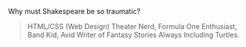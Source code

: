 Why must Shakespeare be so traumatic?
> HTML/CSS (Web Design)
> Theater Nerd, Formula One Enthusiast, Band Kid, Avid Writer of Fantasy Stories Always Including Turtles.
<!---
Littlemous3/Littlemous3 is a ✨ special ✨ repository because its `README.md` (this file) appears on your GitHub profile.
You can click the Preview link to take a look at your changes.
--->
